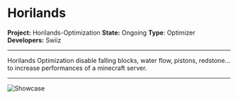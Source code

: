 # Horilands

**Project:** Horilands-Optimization
**State:** Ongoing
**Type**: Optimizer
**Developers:** Swiiz

------------------------------------

Horilands Optimization disable falling blocks, water flow, pistons, redstone... to increase performances of a minecraft server.

------------------------------------

![Showcase](https://imgur.com/ECKQAL7.png)
